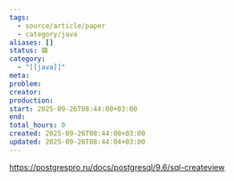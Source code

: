 ```yaml
---
tags:
  - source/article/paper
  - category/java
aliases: []
status: 🟥
category:
  - "[[java]]"
meta: 
problem: 
creator: 
production: 
start: 2025-09-26T08:44:00+03:00
end: 
total_hours: 0
created: 2025-09-26T08:44:00+03:00
updated: 2025-09-26T08:44:04+03:00
---
```


https://postgrespro.ru/docs/postgresql/9.6/sql-createview
